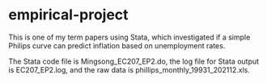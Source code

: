 # empirical-project
This is one of my term papers using Stata, which investigated if a simple Philips curve can predict inflation based on unemployment rates.

The Stata code file is Mingsong_EC207_EP2.do, the log file for Stata output is EC207_EP2.log, and the raw data is phillips_monthly_19931_202112.xls.
